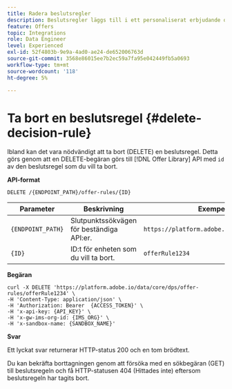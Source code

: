 ```yaml
---
title: Radera beslutsregler
description: Beslutsregler läggs till i ett personaliserat erbjudande och tillämpas på en profil för att avgöra vem som är berättigad.
feature: Offers
topic: Integrations
role: Data Engineer
level: Experienced
exl-id: 52f4803b-9e9a-4ad0-ae24-de652006763d
source-git-commit: 3568e86015ee7b2ec59a7fa95e042449fb5a0693
workflow-type: tm+mt
source-wordcount: '118'
ht-degree: 5%

---
```


# Ta bort en beslutsregel {#delete-decision-rule}

Ibland kan det vara nödvändigt att ta bort (DELETE) en beslutsregel. Detta görs genom att en DELETE-begäran görs till [!DNL Offer Library] API med `id` av den beslutsregel som du vill ta bort.

**API-format**

```http
DELETE /{ENDPOINT_PATH}/offer-rules/{ID}
```

| Parameter | Beskrivning | Exempel |
| --------- | ----------- | ------- |
| `{ENDPOINT_PATH}` | Slutpunktssökvägen för beständiga API:er. | `https://platform.adobe.io/data/core/dps` |
| `{ID}` | ID:t för enheten som du vill ta bort. | `offerRule1234` |

**Begäran**

```shell
curl -X DELETE 'https://platform.adobe.io/data/core/dps/offer-rules/offerRule1234' \
-H 'Content-Type: application/json' \
-H 'Authorization: Bearer  {ACCESS_TOKEN}' \
-H 'x-api-key: {API_KEY}' \
-H 'x-gw-ims-org-id: {IMS_ORG}' \
-H 'x-sandbox-name: {SANDBOX_NAME}'
```

**Svar**

Ett lyckat svar returnerar HTTP-status 200 och en tom brödtext.

Du kan bekräfta borttagningen genom att försöka med en sökbegäran (GET) till beslutsregeln och få HTTP-statusen 404 (Hittades inte) eftersom beslutsregeln har tagits bort.
